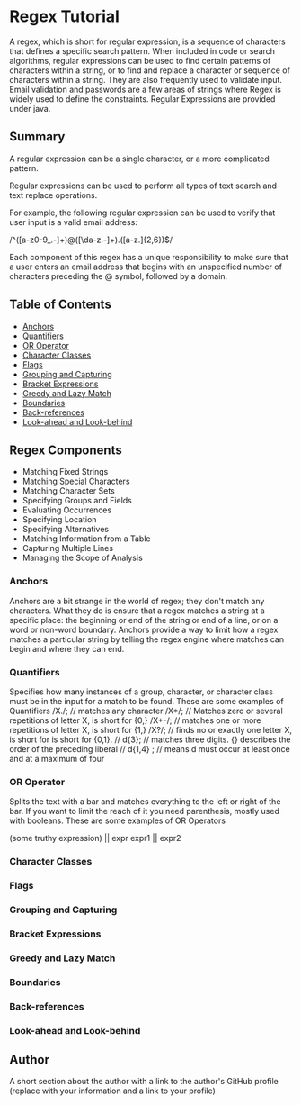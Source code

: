 # Regex Tutorial

A regex, which is short for regular expression, is a sequence of characters that defines a specific search pattern. When included in code or search algorithms, regular expressions can be used to find certain patterns of characters within a string, or to find and replace a character or sequence of characters within a string. They are also frequently used to validate input.
Email validation and passwords are a few areas of strings where Regex is widely used to define the constraints. Regular Expressions are provided under java.



## Summary

A regular expression can be a single character, or a more complicated pattern.

Regular expressions can be used to perform all types of text search and text replace operations.

For example, the following regular expression can be used to verify that user input is a valid email address:

/^([a-z0-9_\.-]+)@([\da-z\.-]+)\.([a-z\.]{2,6})$/

Each component of this regex has a unique responsibility to make sure that a user enters an email address that begins with an unspecified number of characters preceding the @ symbol, followed by a domain.

## Table of Contents

- [Anchors](#anchors)
- [Quantifiers](#quantifiers)
- [OR Operator](#or-operator)
- [Character Classes](#character-classes)
- [Flags](#flags)
- [Grouping and Capturing](#grouping-and-capturing)
- [Bracket Expressions](#bracket-expressions)
- [Greedy and Lazy Match](#greedy-and-lazy-match)
- [Boundaries](#boundaries)
- [Back-references](#back-references)
- [Look-ahead and Look-behind](#look-ahead-and-look-behind)

## Regex Components
* Matching Fixed Strings
* Matching Special Characters
* Matching Character Sets
* Specifying Groups and Fields
* Evaluating Occurrences
* Specifying Location
* Specifying Alternatives
* Matching Information from a Table
* Capturing Multiple Lines
* Managing the Scope of Analysis

### Anchors
Anchors are a bit strange in the world of regex; they don't match any characters. What they do is ensure that a regex matches a string at a specific place: the beginning or end of the string or end of a line, or on a word or non-word boundary.
Anchors provide a way to limit how a regex matches a particular string by telling the regex engine where matches can begin and where they can end.

### Quantifiers
Specifies how many instances of a group, character, or character class must be in the input for a match to be found.
These are some examples of Quantifiers /X./; // matches any character /X*/; // Matches zero or several repetitions of letter X, is short for {0,} /X+-/; // matches one or more repetitions of letter X, is short for {1,} /X?/; // finds no or exactly one letter X, is short for is short for {0,1}. // d{3}; // matches three digits. {} describes the order of the preceding liberal // d{1,4} ; // means d must occur at least once and at a maximum of four

### OR Operator
Splits the text with a bar and matches everything to the left or right of the bar. If you want to limit the reach of it you need parenthesis, mostly used with booleans.
These are some examples of OR Operators

(some truthy expression) || expr expr1 || expr2

### Character Classes

### Flags

### Grouping and Capturing

### Bracket Expressions

### Greedy and Lazy Match

### Boundaries

### Back-references

### Look-ahead and Look-behind

## Author

A short section about the author with a link to the author's GitHub profile (replace with your information and a link to your profile)
